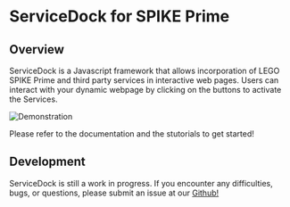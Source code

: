 # ServiceDock for SPIKE Prime

## Overview
ServiceDock is a Javascript framework that allows incorporation of LEGO SPIKE Prime and third party services in interactive web pages. Users can interact with your dynamic webpage by clicking on the buttons to activate the Services. 

![Demonstration](servicedockDemo.gif)

Please refer to the documentation and the stutorials to get started!

## Development
ServiceDock is still a work in progress. If you encounter any difficulties, bugs, or questions, please submit an issue at our [Github!](https://github.com/tuftsceeo/SPIKE-Web-Interface)